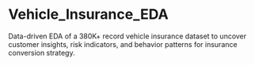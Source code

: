 # Vehicle_Insurance_EDA
Data-driven EDA of a 380K+ record vehicle insurance dataset to uncover customer insights, risk indicators, and behavior patterns for insurance conversion strategy.
